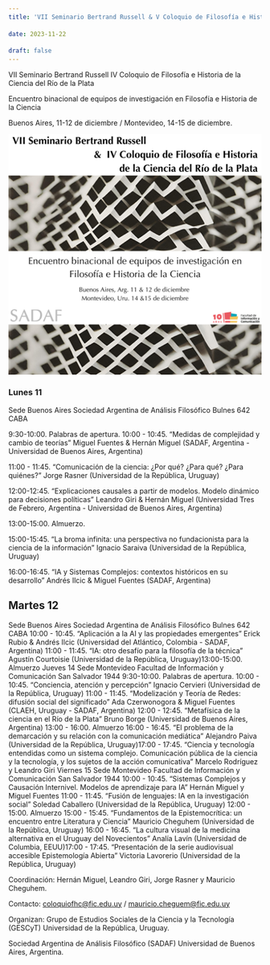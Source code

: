 ```yaml
---
title: 'VII Seminario Bertrand Russell & V Coloquio de Filosofía e Historia de la Ciencia del Río de la Plata'

date: 2023-11-22

draft: false
---
```


VII Seminario Bertrand Russell
IV Coloquio de Filosofía e Historia de la Ciencia del Río de la Plata

Encuentro binacional de equipos de investigación en Filosofía e Historia de la
Ciencia

Buenos Aires, 11-12 de diciembre / Montevideo, 14-15 de diciembre.

![image](col_russell.png)

### Lunes 11

Sede Buenos Aires
Sociedad Argentina de Análisis Filosófico
Bulnes 642 CABA

9:30-10:00. Palabras de apertura.
10:00 - 10:45. “Medidas de complejidad y cambio de teorías”
Miguel Fuentes & Hernán Miguel (SADAF, Argentina - Universidad de Buenos
Aires, Argentina)

11:00 - 11:45. “Comunicación de la ciencia: ¿Por qué? ¿Para qué? ¿Para quiénes?”
Jorge Rasner (Universidad de la República, Uruguay)

12:00-12:45. “Explicaciones causales a partir de modelos. Modelo dinámico para
decisiones políticas”
Leandro Giri & Hernán Miguel (Universidad Tres de Febrero, Argentina -
Universidad de Buenos Aires, Argentina)

13:00-15:00. Almuerzo.

15:00-15:45. “La broma infinita: una perspectiva no fundacionista para la ciencia de
la información”
Ignacio Saraiva (Universidad de la República, Uruguay)

16:00-16:45. “IA y Sistemas Complejos: contextos históricos en su desarrollo”
Andrés Ilcic & Miguel Fuentes (SADAF, Argentina)

## Martes 12

Sede Buenos Aires
Sociedad Argentina de Análisis Filosófico
Bulnes 642 CABA
10:00 - 10:45. “Aplicación a la AI y las propiedades emergentes”
Erick Rubio & Andrés Ilcic (Universidad del Atlántico, Colombia - SADAF,
Argentina)
11:00 - 11:45. “IA: otro desafío para la filosofía de la técnica”
Agustín Courtoisie (Universidad de la República, Uruguay)13:00-15:00. Almuerzo
Jueves 14
Sede Montevideo
Facultad de Información y Comunicación
San Salvador 1944
9:30-10:00. Palabras de apertura.
10:00 - 10:45. “Conciencia, atención y percepción”
Ignacio Cervieri (Universidad de la República, Uruguay)
11:00 - 11:45. “Modelización y Teoría de Redes: difusión social del significado”
Ada Czerwonogora & Miguel Fuentes (CLAEH, Uruguay - SADAF, Argentina)
12:00 - 12:45. “Metafísica de la ciencia en el Río de la Plata”
Bruno Borge (Universidad de Buenos Aires, Argentina)
13:00 - 16:00. Almuerzo
16:00 - 16:45. “El problema de la demarcación y su relación con la comunicación
mediática”
Alejandro Paiva (Universidad de la República, Uruguay)17:00 - 17:45. “Ciencia y tecnología entendidas como un sistema complejo.
Comunicación pública de la ciencia y la tecnología, y los sujetos de la acción
comunicativa”
Marcelo Rodríguez y Leandro Giri
Viernes 15
Sede Montevideo
Facultad de Información y Comunicación
San Salvador 1944
10:00 - 10:45. “Sistemas Complejos y Causación Internivel. Modelos de aprendizaje
para IA”
Hernán Miguel y Miguel Fuentes
11:00 - 11:45. “Fusión de lenguajes: IA en la investigación social”
Soledad Caballero (Universidad de la República, Uruguay)
12:00 - 15:00. Almuerzo
15:00 - 15:45. “Fundamentos de la Epistemocrítica: un encuentro entre Literatura y
Ciencia”
Mauricio Cheguhem (Universidad de la República, Uruguay)
16:00 - 16:45. “La cultura visual de la medicina alternativa en el Uruguay del
Novecientos”
Analía Lavín (Universidad de Columbia, EEUU)17:00 - 17:45. “Presentación de la serie audiovisual accesible Epistemología
Abierta”
Victoria Lavorerio (Universidad de la República, Uruguay)


Coordinación: Hernán Miguel, Leandro Giri, Jorge Rasner y Mauricio Cheguhem.

Contacto: coloquiofhc@fic.edu.uy / mauricio.cheguem@fic.edu.uy

Organizan:
Grupo de Estudios Sociales de la Ciencia y la Tecnología (GESCyT)
Universidad de la República, Uruguay.

Sociedad Argentina de Análisis Filosófico (SADAF)
Universidad de Buenos Aires, Argentina.
